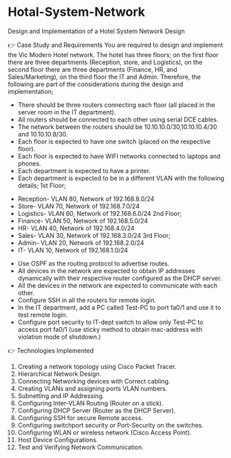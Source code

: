 # Hotal-System-Network
Design and Implementation of a Hotel System Network Design

👉 Case Study and Requirements
You are required to design and implement the Vic Modern Hotel network. The hotel has three floors; on the first floor there are three departments (Reception, store, and Logistics), on the second floor there are three departments (Finance, HR, and Sales/Marketing), on the third floor the IT and Admin. Therefore, the following are part of the considerations during the design and implementation;

* There should be three routers connecting each floor (all placed in the server room in the IT department).
* All routers should be connected to each other using serial DCE cables.
* The network between the routers should be 10.10.10.0/30,10.10.10.4/30 and 10.10.10.8/30.
* Each floor is expected to have one switch (placed on the respective floor).
* Each floor is expected to have WIFI networks connected to laptops and phones.
* Each department is expected to have a printer.
* Each department is expected to be in a different VLAN with the following details;
    1st Floor;
- Reception- VLAN 80, Network of 192.168.8.0/24
- Store- VLAN 70, Network of 192.168.7.0/24
- Logistics- VLAN 60, Network of 192.168.6.0/24
    2nd Floor;
- Finance- VLAN 50, Network of 192.168.5.0/24
- HR- VLAN 40, Network of 192.168.4.0/24
- Sales- VLAN 30, Network of 192.168.3.0/24
    3rd Floor;
- Admin- VLAN 20, Network of 192.168.2.0/24
- IT- VLAN 10, Network of 192.168.1.0/24
* Use OSPF as the routing protocol to advertise routes.
* All devices in the network are expected to obtain IP addresses dynamically with their respective router configured as the DHCP server.
* All the devices in the network are expected to communicate with each other.
* Configure SSH in all the routers for remote login.
* In the IT department, add a PC called Test-PC to port fa0/1 and use it to test remote login.
* Configure port security to IT-dept switch to allow only Test-PC to access port fa0/1 (use sticky method to obtain mac-address with violation mode of shutdown.)

👉 Technologies Implemented
1. Creating a network topology using Cisco Packet Tracer.
2. Hierarchical Network Design.
3. Connecting Networking devices with Correct cabling.
4. Creating VLANs and assigning ports VLAN numbers.
5. Subnetting and IP Addressing.
6. Configuring Inter-VLAN Routing (Router on a stick).
7. Configuring DHCP Server (Router as the DHCP Server).
8. Configuring SSH for secure Remote access.
9. Configuring switchport security or Port-Security on the switches.
10. Configuring WLAN or wireless network (Cisco Access Point).
11. Host Device Configurations.
12. Test and Verifying Network Communication.
